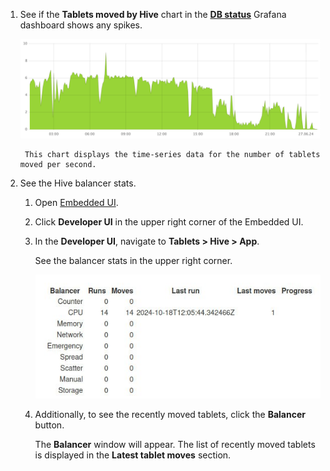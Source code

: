1. See if the **Tablets moved by Hive** chart in the **[DB status](../../../../reference/observability/metrics/grafana-dashboards.md#dbstatus)** Grafana dashboard shows any spikes.

    ![](../_assets/tablets-moved.png)

        This chart displays the time-series data for the number of tablets moved per second.

1. See the Hive balancer stats.

    1. Open [Embedded UI](../../../../reference/embedded-ui/index.md).

    1. Click **Developer UI** in the upper right corner of the Embedded UI.

    1. In the **Developer UI**, navigate to **Tablets > Hive > App**.

        See the balancer stats in the upper right corner.

        ![cpu balancer](../_assets/cpu-balancer.jpg)

    1. Additionally, to see the recently moved tablets, click the **Balancer** button.

        The **Balancer** window will appear. The list of recently moved tablets is displayed in the **Latest tablet moves** section.
